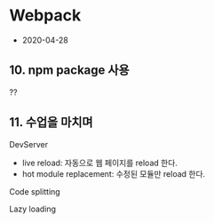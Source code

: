 # Webpack

- 2020-04-28

## 10. npm package 사용

??

## 11. 수업을 마치며

DevServer

- live reload: 자동으로 웹 페이지를 reload 한다.
- hot module replacement: 수정된 모듈만 reload 한다.

Code splitting

Lazy loading
